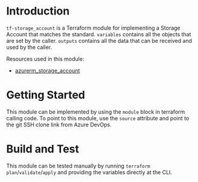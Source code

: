 # Introduction 
`tf-storage_account` is a Terraform module for implementing a Storage Account that matches the standard. `variables` contains all the objects that are set by the caller. `outputs` contains all the data that can be received and used by the caller.

Resources used in this module:
* [azurerm_storage_account](https://registry.terraform.io/providers/hashicorp/azurerm/latest/docs/resources/storage_account)

# Getting Started
This module can be implemented by using the `module` block in terraform calling code. To point to this module, use the `source` attribute and point to the git SSH clone link from Azure DevOps.

# Build and Test
This module can be tested manually by running `terraform plan`/`validate`/`apply` and providing the variables directly at the CLI.